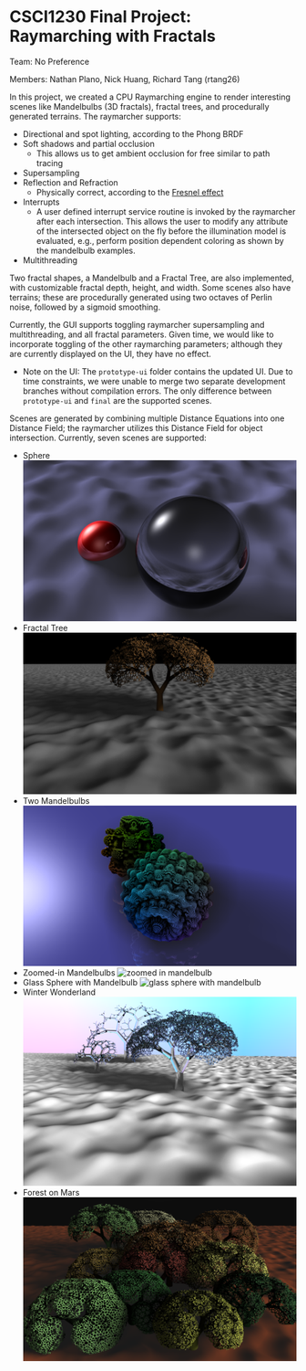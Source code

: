 # CSCI1230 Final Project: Raymarching with Fractals

Team: No Preference

Members: Nathan Plano, Nick Huang, Richard Tang (rtang26)

In this project, we created a CPU Raymarching engine to render
interesting scenes like Mandelbulbs (3D fractals), fractal trees, and
procedurally generated terrains. The raymarcher supports:

-   Directional and spot lighting, according to the Phong BRDF
-   Soft shadows and partial occlusion
    -   This allows us to get ambient occlusion for free similar to path tracing
-   Supersampling
-   Reflection and Refraction
    -   Physically correct, according to the [Fresnel
        effect](https://www.researchgate.net/figure/Principle-of-the-Fresnel-effect-the-amount-of-reflection-on-a-reflective-surface-depends_fig3_319178578)
-   Interrupts
    -   A user defined interrupt service routine is invoked by the raymarcher after each intersection. This allows the user to modify any attribute of the intersected object on the fly before the illumination model is evaluated, e.g., perform position dependent coloring as shown by the mandelbulb examples.
-   Multithreading

Two fractal shapes, a Mandelbulb and a Fractal Tree, are also
implemented, with customizable fractal depth, height, and width.
Some scenes also have terrains; these are procedurally generated
using two octaves of Perlin noise, followed by a sigmoid smoothing.

Currently, the GUI supports toggling raymarcher supersampling and
multithreading, and all fractal parameters. Given time, we would like to
incorporate toggling of the other raymarching parameters; although they
are currently displayed on the UI, they have no effect.
-   Note on the UI: The `prototype-ui` folder contains the updated UI.
    Due to time constraints, we were unable to merge two separate
    development branches without compilation errors. The only difference
    between `prototype-ui` and `final` are the supported scenes.

Scenes are generated by combining multiple Distance Equations into one
Distance Field; the raymarcher utilizes this Distance Field for object
intersection. Currently, seven scenes are supported:

-   Sphere ![two spheres](./sphere2.png)
-   Fractal Tree ![fractal tree](./simpletree2.png)
-   Two Mandelbulbs ![two mandelbulbs](./mandelbulb.png)
-   Zoomed-in Mandelbulbs ![zoomed in
    mandelbulb](./mandelbulb_zoomed.png)
-   Glass Sphere with Mandelbulb ![glass sphere with
    mandelbulb](./glassmandelbulb.png)
-   Winter Wonderland ![glass trees](./glass_tree_new.png)
-   Forest on Mars ![forest on mars](./epicscene2.png)
